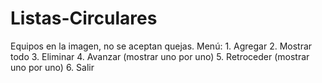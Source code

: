 # Listas-Circulares
Equipos en la imagen, no se aceptan quejas. Menú: 1. Agregar 2. Mostrar todo 3. Eliminar 4. Avanzar (mostrar uno por uno) 5. Retroceder (mostrar uno por uno) 6. Salir

